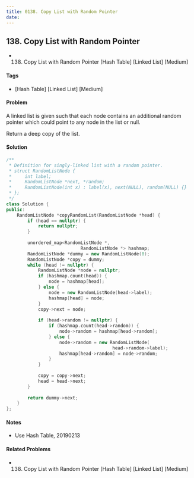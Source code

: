 ```yaml
---
title: 0138. Copy List with Random Pointer
date: 
---
```


## 138. Copy List with Random Pointer
- 138. Copy List with Random Pointer [Hash Table] [Linked List] [Medium]

#### Tags
- [Hash Table] [Linked List] [Medium]

#### Problem
A linked list is given such that each node contains an additional random pointer which could point to any node in the list or null.

Return a deep copy of the list.

#### Solution
``` C++
/**
 * Definition for singly-linked list with a random pointer.
 * struct RandomListNode {
 *     int label;
 *     RandomListNode *next, *random;
 *     RandomListNode(int x) : label(x), next(NULL), random(NULL) {}
 * };
 */
class Solution {
public:
    RandomListNode *copyRandomList(RandomListNode *head) {
        if (head == nullptr) {
            return nullptr;
        }
        
        unordered_map<RandomListNode *, 
                            RandomListNode *> hashmap;
        RandomListNode *dummy = new RandomListNode(0);
        RandomListNode *copy = dummy;
        while (head != nullptr) {
            RandomListNode *node = nullptr;
            if (hashmap.count(head)) {
                node = hashmap[head];
            } else {
                node = new RandomListNode(head->label);
                hashmap[head] = node;
            }
            copy->next = node;
            
            if (head->random != nullptr) {
                if (hashmap.count(head->random)) {
                    node->random = hashmap[head->random];
                } else {
                    node->random = new RandomListNode(
                                        head->random->label);
                    hashmap[head->random] = node->random;
                }
            }
            
            copy = copy->next;
            head = head->next;
        }
        
        return dummy->next;
    }
};
```

#### Notes
- Use Hash Table, 20190213

#### Related Problems
- 138. Copy List with Random Pointer [Hash Table] [Linked List] [Medium]
